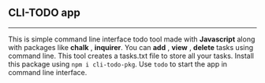 ## CLI-TODO app
***
This is simple command line interface todo tool made with **Javascript** along with packages like **chalk** , **inquirer**. You can **add** , **view** , **delete** tasks using command line.
This tool creates a tasks.txt file to store all your tasks.
Install this package using ```npm i cli-todo-pkg```.
Use ```todo``` to start the app in command line interface.
